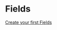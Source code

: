 # Fields

<section class="center">
    <a href="#/development/fields/define" class="button mx-auto">Create your first Fields</a>
</section>


